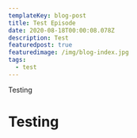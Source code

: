 ```yaml
---
templateKey: blog-post
title: Test Episode
date: 2020-08-18T00:00:08.078Z
description: Test
featuredpost: true
featuredimage: /img/blog-index.jpg
tags:
  - test
---
```

Testing

# Testing